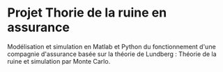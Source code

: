 # Projet Thorie de la ruine en assurance
Modélisation et simulation en Matlab et Python du fonctionnement d'une compagnie d'assurance basée sur la théorie de Lundberg : Théorie de la ruine et simulation par Monte Carlo.
